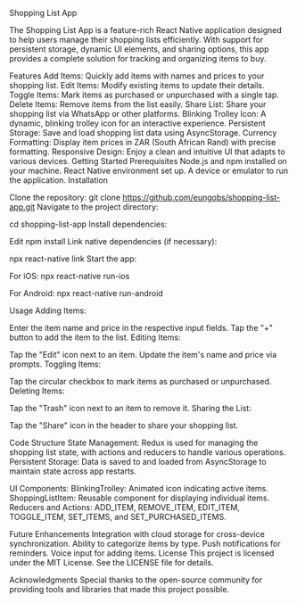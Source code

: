 Shopping List App


The Shopping List App is a feature-rich React Native application designed to help users manage their shopping lists efficiently. With support for persistent storage, dynamic UI elements, and sharing options, this app provides a complete solution for tracking and organizing items to buy.

Features
Add Items: Quickly add items with names and prices to your shopping list.
Edit Items: Modify existing items to update their details.
Toggle Items: Mark items as purchased or unpurchased with a single tap.
Delete Items: Remove items from the list easily.
Share List: Share your shopping list via WhatsApp or other platforms.
Blinking Trolley Icon: A dynamic, blinking trolley icon for an interactive experience.
Persistent Storage: Save and load shopping list data using AsyncStorage.
Currency Formatting: Display item prices in ZAR (South African Rand) with precise formatting.
Responsive Design: Enjoy a clean and intuitive UI that adapts to various devices.
Getting Started
Prerequisites
Node.js and npm installed on your machine.
React Native environment set up.
A device or emulator to run the application.
Installation

Clone the repository:
git clone https://github.com/eungobs/shopping-list-app.git
Navigate to the project directory:


cd shopping-list-app
Install dependencies:

Edit
npm install
Link native dependencies (if necessary):


npx react-native link
Start the app:

For iOS:
npx react-native run-ios


For Android:
npx react-native run-android

Usage
Adding Items:

Enter the item name and price in the respective input fields.
Tap the "+" button to add the item to the list.
Editing Items:

Tap the "Edit" icon next to an item.
Update the item's name and price via prompts.
Toggling Items:

Tap the circular checkbox to mark items as purchased or unpurchased.
Deleting Items:

Tap the "Trash" icon next to an item to remove it.
Sharing the List:

Tap the "Share" icon in the header to share your shopping list.

Code Structure
State Management: Redux is used for managing the shopping list state, with actions and reducers to handle various operations.
Persistent Storage: Data is saved to and loaded from AsyncStorage to maintain state across app restarts.

UI Components:
BlinkingTrolley: Animated icon indicating active items.
ShoppingListItem: Reusable component for displaying individual items.
Reducers and Actions:
ADD_ITEM, REMOVE_ITEM, EDIT_ITEM, TOGGLE_ITEM, SET_ITEMS, and SET_PURCHASED_ITEMS.


Future Enhancements
Integration with cloud storage for cross-device synchronization.
Ability to categorize items by type.
Push notifications for reminders.
Voice input for adding items.
License
This project is licensed under the MIT License. See the LICENSE file for details.

Acknowledgments
Special thanks to the open-source community for providing tools and libraries that made this project possible.